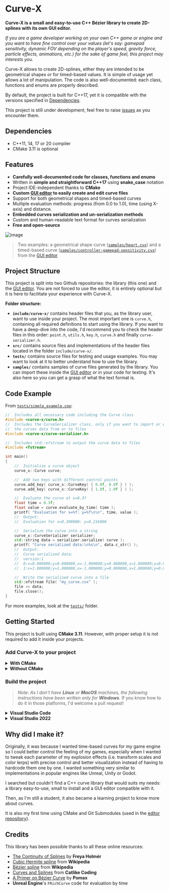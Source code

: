 # Curve-X
**Curve-X is a small and easy-to-use C++ Bézier library to create 2D-splines with its own GUI editor.**

*If you are a game developer working on your own C++ game or engine and you want to have fine control over your values (let's say: gamepad sensitivity, dynamic FOV depending on the player's speed, gravity force, particle effects, animations, etc.) for the sake of game feel, this project may interests you.*

Curve-X allows to create 2D-splines, either they are intended to be geometrical shapes or for timed-based values. It is simple of usage yet allows a lot of manipulation. The code is also well-documented: each class, functions and enums are properly described.

By default, the project is built for C++17, yet it is compatible with the versions specified in [Dependencies](#dependencies).

This project is still under development, feel free to raise [issues](https://github.com/arkaht/cpp-curve-x/issues) as you encounter them.

## Dependencies 
+ C++11, 14, 17 or 20 compiler
+ CMake 3.11 is optional

## Features
+ **Carefully well-documented code for classes, functions and enums**
+ Written in **simple and straightforward C++17** using **snake_case** notation
+ Project IDE-independent thanks to **CMake**
+ **Custom [GUI editor](https://github.com/arkaht/cpp-curve-editor-x) to easily create and edit curve files**
+ Support for both geometrical shapes and timed-based curves
+ Multiple evaluation methods: progress (from 0.0 to 1.0), time (using X-axis) and distance.
+ **Embedded curves serialization and un-serialization methods**
+ Custom and human-readable text format for curves serialization
+ **Free and open-source**

![image](https://github.com/arkaht/cpp-curve-x/assets/114919245/a32a058e-9ba1-4add-89f0-de4ad0f14434)
> Two examples: a geometrical shape curve ([`samples/heart.cvx`](https://github.com/arkaht/cpp-curve-x/blob/master/samples/heart.cvx)) and a timed-based curve ([`samples/controller-gamepad-sensitivity.cvx`](https://github.com/arkaht/cpp-curve-x/blob/master/samples/controller-gamepad-sensitivity.cvx)) from the [GUI editor](https://github.com/arkaht/cpp-curve-editor-x)

## Project Structure
This project is split into two Github repositories: the library (this one) and the [GUI editor](https://github.com/arkaht/cpp-curve-editor-x). You are not forced to use the editor, it is entirely optional but it is here to facilitate your experience with Curve-X.

**Folder structure:**
+ **`include/curve-x/`** contains header files that you, as the library user, want to use inside your project. The most important one is `curve.h`, containing all required definitions to start using the library. If you want to have a deep-dive into the code, I'd recommend you to check the header files in this order: `point.h`, `utils.h`, `key.h`, `curve.h` and finally `curve-serializer.h`. 
+ **`src/`** contains source files and implementations of the header files located in the folder `include/curve-x/`.
+ **`tests/`** contains source files for testing and usage examples. You may want to look at it to better understand how to use the library. 
+ **`samples/`** contains samples of curve files generated by the library. You can import these inside the [GUI editor](https://github.com/arkaht/cpp-curve-editor-x) or in your code for testing. It's also here so you can get a grasp of what the text format is.

## Code Example
From [`tests/simple_example.cpp`](https://github.com/arkaht/cpp-curve-x/tree/master/tests/simple_example.cpp):
```cpp
//  Includes all necessary code including the Curve class
#include <curve-x/curve.h>
//  Includes the CurveSerializer class, only if you want to import or export
//  the curves data from or to files
#include <curve-x/curve-serializer.h>

//  Includes std::ofstream to output the curve data to files 
#include <fstream>

int main()
{
	//  Initialize a curve object
	curve_x::Curve curve;

	//  Add two keys with different control points
	curve.add_key( curve_x::CurveKey( { 0.0f, 0.0f } ) );
	curve.add_key( curve_x::CurveKey( { 1.0f, 1.0f } ) );

	//  Evaluate the curve at x=0.3f
	float time = 0.3f;
	float value = curve.evaluate_by_time( time );
	printf( "Evaluation for x=%f: y=%f\n\n", time, value );
	//  Output:
	//  Evaluation for x=0.300000: y=0.216000

	//  Serialize the curve into a string
	curve_x::CurveSerializer serializer;
	std::string data = serializer.serialize( curve );
	printf( "Curve serialized data:\n%s\n", data.c_str() );
	//  Output:
	//  Curve serialized data:
	//  version:1
	//  0:x=0.000000;y=0.000000,x=-1.000000;y=0.000000,x=1.000000;y=0.000000,0
	//  1:x=1.000000;y=1.000000,x=-1.000000;y=0.000000,x=1.000000;y=0.000000,0

	//  Write the serialized curve into a file
	std::ofstream file( "my_curve.cvx" );
	file << data;
	file.close();
}
```

For more examples, look at the [`tests/`](https://github.com/arkaht/cpp-curve-x/tree/master/tests) folder.

## Getting Started
This project is built using **CMake 3.11**. However, with proper setup it is not required to add it inside your projects.

### Add Curve-X to your project
<details><summary><b>With CMake</b></summary>

1. Clone `arkaht/cpp-curve-x` or [download the ZIP](https://github.com/arkaht/cpp-curve-x/archive/refs/heads/master.zip) and extract it
2. Move the `curve-x` folder inside your project libraries folder, for example: 

```
<your_project>/
├── libs/
│   ├── curve-x/
│   │   ├── include/
│   │   │   └── ...
│   │   ├── src/
│   │   │   └── ...
│   │   ├── CMakeLists.txt
│   │   └── ...
│   └── ...
├── main.cpp
├── CMakeLists.txt
└── ...
```
3. Optionally, delete folders that aren't required for your project such as `samples/` and `tests/`.
4. In `<your_project>/CMakeLists.txt`:
+ Use `add_subdirectory` with the library's path to include it:
```cmake
add_subdirectory("libs/curve-x")
```
+ Link the library to your project with `target_link_libraries`:
```cmake
target_link_libraries(<your_project_target> PRIVATE curve-x <your_project_libs>)
```
5. In your code, use the library, for example in your `main.cpp`:
```cpp
#include <curve-x/curve.h>

// ...

int main()
{
	curve_x::Curve curve;

	// ...
}
```
6. Compile and run your project, you're ready to go!
</details>

<details><summary><b>Without CMake</b></summary>

1. Clone `arkaht/cpp-curve-x` or [download the ZIP](https://github.com/arkaht/cpp-curve-x/archive/refs/heads/master.zip) and extract it
2. Move the `curve-x` folder inside your project libraries folder, for example: 
```
<your_project>/
├── libs/
│   ├── curve-x/
│   │   ├── include/
│   │   │   └── ...
│   │   ├── src/
│   │   │   └── ...
│   │   └── ...
│   └── ...
├── main.cpp
└── ...
```
3. Optionally, delete folders that aren't required for your project such as `samples/` and `tests/`.
4. Add an additional include directory at `libs/curve-x/include/`.
5. Add the source files at `libs/curve-x/src/*.cpp` to be compiled.
5. In your code, use the library, for example in your `main.cpp`:
```cpp
#include <curve-x/curve.h>

// ...

int main()
{
	curve_x::Curve curve;

	// ...
}
```
6. Compile and run your project, you're ready to go!
</details>

### Build the project
> *Note: As I don't have **Linux** or **MacOS** machines, the following instructions have been written only for **Windows**.* If you know how to do it in those platforms, I'd welcome a pull request!

<details><summary><b>Visual Studio Code</b></summary>

1. Install **Visual Studio Code** extensions [C/C++](https://marketplace.visualstudio.com/items?itemName=ms-vscode.cpptools) and [CMake Tools](https://marketplace.visualstudio.com/items?itemName=ms-vscode.cmake-tools) from Microsoft.
2. Clone `arkaht/cpp-curve-x` or [download the ZIP](https://github.com/arkaht/cpp-curve-x/archive/refs/heads/master.zip) and extract it
3. Open the project's folder inside **Visual Studio Code**
4. Configure the project with **CMake** (`Ctrl+Shift+P > CMake: Configure`)
5. Build the project with **CMake** (`Ctrl+Shift+P > CMake: Build`, `F7` or `⚙ Build` button at the bottom-left)
6. Run the project examples, you're ready to make changes!
</details>

<details><summary><b>Visual Studio 2022</b></summary>

1. Clone `arkaht/cpp-curve-x` or [download the ZIP](https://github.com/arkaht/cpp-curve-x/archive/refs/heads/master.zip) and extract it
2. Open the project's folder inside **Visual Studio 2022**
3. Once the project has been automatically configured, run the project examples, you're ready to make changes!
</details>

## Why did I make it?
Originally, it was because I wanted time-based curves for my game engine so I could better control the feeling of my games, especially when I wanted to tweak each parameter of my explosion effects (i.e. transform scales and color lerps) with precise control and better visualization instead of having to hardcode them one by one. I wanted something very similar to implementations in popular engines like Unreal, Unity or Godot.

I searched but couldn't find a C++ curve library that would suits my needs: a library easy-to-use, small to install and a GUI editor compatible with it.

Then, as I'm still a student, it also became a learning project to know more about curves.

It is also my first time using CMake and Git Submodules (used in the [editor repository](https://github.com/arkaht/cpp-curve-editor-x)).

## Credits
This library has been possible thanks to all these online resources:
+ [The Continuity of Splines](https://www.youtube.com/watch?v=jvPPXbo87ds) by **Freya Holmér**
+ [Cubic Hermite spline](https://en.wikipedia.org/wiki/Cubic_Hermite_spline) from **Wikipedia**
+ [Bézier spline](https://en.wikipedia.org/wiki/B%C3%A9zier_curve) from **Wikipedia**
+ [Curves and Splines](https://catlikecoding.com/unity/tutorials/curves-and-splines/) from **Catlike Coding**
+ [A Primer on Bézier Curve](https://pomax.github.io/BezierInfo-2/) by **Pomax**
+ **Unreal Engine**'s `FRichCurve` code for evaluation by time

